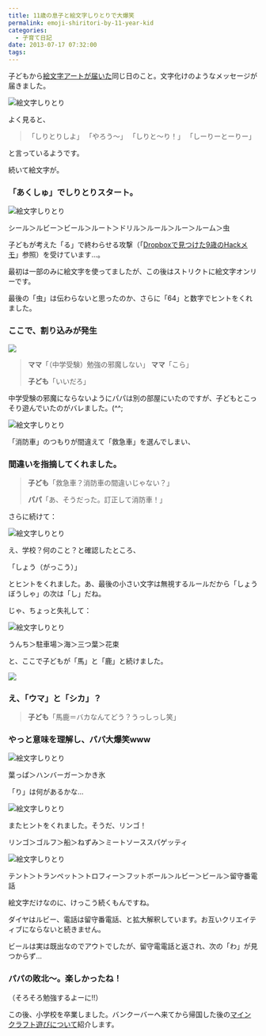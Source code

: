 ```yaml
---
title: 11歳の息子と絵文字しりとりで大爆笑
permalink: emoji-shiritori-by-11-year-kid
categories:
  - 子育て日記
date: 2013-07-17 07:32:00
tags:
---
```


子どもから[絵文字アートが届いた](../emoji-art-by-11-year-kid/)同じ日のこと。文字化けのようなメッセージが届きました。

![絵文字しりとり](/images/ia-kid/emoji-2012-shiritori-a.png)

よく見ると、

> 「しりとりしよ」
> 「やろう〜」
> 「しりと〜り！」
> 「しーりーとーりー」

と言っているようです。

続いて絵文字が。

### 「あくしゅ」でしりとりスタート。

![絵文字しりとり](/images/ia-kid/emoji-2012-shiritori-b.png)

シール＞ルビー＞ビール＞ルート＞ドリル＞ルール＞ルー＞ルーム＞虫

子どもが考えた「る」で終わらせる攻撃（「[Dropboxで見つけた9歳のHackメモ](../hack-memo-by-9yrs-kid/)」参照）を受けています...。

最初は一部のみに絵文字を使ってましたが、この後はストリクトに絵文字オンリーです。

最後の「虫」は伝わらないと思ったのか、さらに「64」と数字でヒントをくれました。

### ここで、割り込みが発生

![](/images/ia-kid/emoji-2012-shiritori-c.png)

> **ママ**「（中学受験）勉強の邪魔しない」
> **ママ**「こら」
> 
> **子ども**「いいだろ」

中学受験の邪魔にならないようにパパは別の部屋にいたのですが、子どもとこっそり遊んでいたのがバレました。(^^;

![絵文字しりとり](/images/ia-kid/emoji-2012-shiritori-d.png)

「消防車」のつもりが間違えて「救急車」を選んでしまい、

### 間違いを指摘してくれました。

> **子ども**「救急車？消防車の間違いじゃない？」
> 
> **パパ**「あ、そうだった。訂正して消防車！」

さらに続けて：

![絵文字しりとり](/images/ia-kid/emoji-2012-shiritori-e.png)

え、学校？何のこと？と確認したところ、

「しょう（がっこう）」

とヒントをくれました。あ、最後の小さい文字は無視するルールだから「しょうぼうしゃ」の次は「し」だね。

じゃ、ちょっと失礼して：

![絵文字しりとり](/images/ia-kid/emoji-2012-shiritori-f.png)

うんち＞駐車場＞海＞三つ葉＞花束

と、ここで子どもが「馬」と「鹿」と続けました。

![](http://files.cms-ia.webnode.com/200000287-92b0f93aae/emoji-2012-shiritori-baka.png)

### え、「ウマ」と「シカ」？

> **子ども**「馬鹿＝バカなんてどう？うっしっし笑」

### やっと意味を理解し、パパ大爆笑www

![絵文字しりとり](/images/ia-kid/emoji-2012-shiritori-g.png)

葉っぱ＞ハンバーガー＞かき氷

「り」は何があるかな...

![絵文字しりとり](/images/ia-kid/emoji-2012-shiritori-h.png)

またヒントをくれました。そうだ、リンゴ！

リンゴ＞ゴルフ＞船＞ねずみ＞ミートソーススパゲッティ

![絵文字しりとり](/images/ia-kid/emoji-2012-shiritori-i.png)

テント＞トランペット＞トロフィー＞フットボール＞ルビー＞ビール＞留守番電話

絵文字だけなのに、けっこう続くもんですね。

ダイヤはルビー、電話は留守番電話、と拡大解釈しています。お互いクリエイティブにならないと続きません。

ビールは実は既出なのでアウトでしたが、留守電電話と返され、次の「わ」が見つからず...

### パパの敗北〜。楽しかったね！

（そろそろ勉強するよーに!!）

この後、小学校を卒業しました。バンクーバーへ来てから帰国した後の[マインクラフト遊びについて](../offline-to-online-by-12-year-kid/)紹介します。